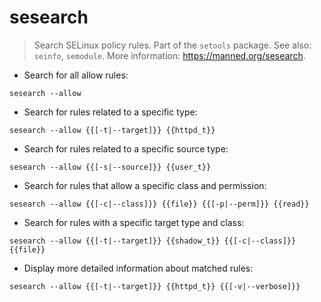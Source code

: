 # sesearch

> Search SELinux policy rules.
> Part of the `setools` package.
> See also: `seinfo`, `semodule`.
> More information: <https://manned.org/sesearch>.

- Search for all allow rules:

`sesearch --allow`

- Search for rules related to a specific type:

`sesearch --allow {{[-t|--target]}} {{httpd_t}}`

- Search for rules related to a specific source type:

`sesearch --allow {{[-s|--source]}} {{user_t}}`

- Search for rules that allow a specific class and permission:

`sesearch --allow {{[-c|--class]}} {{file}} {{[-p|--perm]}} {{read}}`

- Search for rules with a specific target type and class:

`sesearch --allow {{[-t|--target]}} {{shadow_t}} {{[-c|--class]}} {{file}}`

- Display more detailed information about matched rules:

`sesearch --allow {{[-t|--target]}} {{httpd_t}} {{[-v|--verbose]}}`
